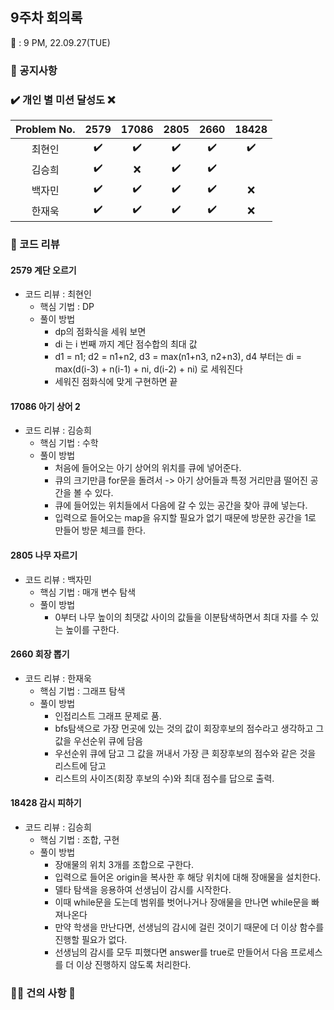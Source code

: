 ## 9주차 회의록 

:calendar: : 9 PM, 22.09.27(TUE)

### :loudspeaker: 공지사항

### :heavy_check_mark: 개인 별 미션 달성도 :x:
|Problem No.|2579|17086|2805|2660|18428|
|:-----------:|:-----:|:----:|:----:|:----:|:----:|
|최현인|:heavy_check_mark:|:heavy_check_mark:|:heavy_check_mark:|:heavy_check_mark:|:heavy_check_mark:|
|김승희|:heavy_check_mark:|:x:|:heavy_check_mark:|:heavy_check_mark:|
|백자민|:heavy_check_mark:|:heavy_check_mark:|:heavy_check_mark:|:heavy_check_mark:|:x:|
|한재욱|:heavy_check_mark:|:heavy_check_mark:|:heavy_check_mark:|:heavy_check_mark:|:x:|

### :bookmark_tabs: 코드 리뷰

#### 2579 계단 오르기

- 코드 리뷰 : 최현인
  - 핵심 기법 : DP
  - 풀이 방법 
    - dp의 점화식을 세워 보면
    - di 는 i 번째 까지 계단 점수합의 최대 값
    - d1 = n1; d2 = n1+n2, d3 = max(n1+n3, n2+n3), d4 부터는 di = max(d(i-3) + n(i-1) + ni, d(i-2) + ni) 로 세워진다
    - 세워진 점화식에 맞게 구현하면 끝


#### 17086 아기 상어 2

- 코드 리뷰 : 김승희
  - 핵심 기법 : 수학
  - 풀이 방법 
    - 처음에 들어오는 아기 상어의 위치를 큐에 넣어준다.
    - 큐의 크기만큼 for문을 돌려서 -> 아기 상어들과 특정 거리만큼 떨어진 공간을 볼 수 있다.
    - 큐에 들어있는 위치들에서 다음에 갈 수 있는 공간을 찾아 큐에 넣는다.
    - 입력으로 들어오는 map을 유지할 필요가 없기 때문에 방문한 공간을 1로 만들어 방문 체크를 한다.


#### 2805 나무 자르기

- 코드 리뷰 : 백자민
  - 핵심 기법 : 매개 변수 탐색
  - 풀이 방법
    - 0부터 나무 높이의 최댓값 사이의 값들을 이분탐색하면서 최대 자를 수 있는 높이를 구한다.

#### 2660 회장 뽑기

- 코드 리뷰 : 한재욱
  - 핵심 기법 : 그래프 탐색
  - 풀이 방법 
    - 인접리스트 그래프 문제로 품.
    - bfs탐색으로 가장 먼곳에 있는 것의 값이 회장후보의 점수라고 생각하고 그 값을 우선순위 큐에 담음
    - 우선순위 큐에 담고 그 값을 꺼내서 가장 큰 회장후보의 점수와 같은 것을 리스트에 담고
    - 리스트의 사이즈(회장 후보의 수)와 최대 점수를 답으로 출력.

#### 18428 감시 피하기

- 코드 리뷰 : 김승희
  - 핵심 기법 : 조합, 구현
  - 풀이 방법 
    - 장애물의 위치 3개를 조합으로 구한다.
    - 입력으로 들어온 origin을 복사한 후 해당 위치에 대해 장애물을 설치한다.
    - 델타 탐색을 응용하여 선생님이 감시를 시작한다.
    - 이때 while문을 도는데 범위를 벗어나거나 장애물을 만나면 while문을 빠져나온다
    - 만약 학생을 만난다면, 선생님의 감시에 걸린 것이기 때문에 더 이상 함수를 진행할 필요가 없다.
    - 선생님의 감시를 모두 피했다면 answer를 true로 만들어서 다음 프로세스를 더 이상 진행하지 않도록 처리한다. 


### :raising_hand_man: 건의 사항 :raising_hand:

